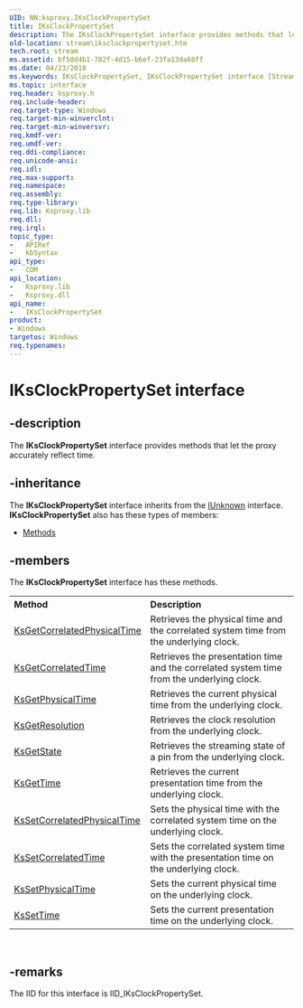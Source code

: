 ```yaml
---
UID: NN:ksproxy.IKsClockPropertySet
title: IKsClockPropertySet
description: The IKsClockPropertySet interface provides methods that let the proxy accurately reflect time.
old-location: stream\iksclockpropertyset.htm
tech.root: stream
ms.assetid: bf50d4b1-782f-4d15-b6ef-23fa13da68ff
ms.date: 04/23/2018
ms.keywords: IKsClockPropertySet, IKsClockPropertySet interface [Streaming Media Devices], IKsClockPropertySet interface [Streaming Media Devices],described, ksproxy/IKsClockPropertySet, ksproxy_0be3eb82-08b7-4afc-a4e5-3815f7499ad0.xml, stream.iksclockpropertyset
ms.topic: interface
req.header: ksproxy.h
req.include-header: 
req.target-type: Windows
req.target-min-winverclnt: 
req.target-min-winversvr: 
req.kmdf-ver: 
req.umdf-ver: 
req.ddi-compliance: 
req.unicode-ansi: 
req.idl: 
req.max-support: 
req.namespace: 
req.assembly: 
req.type-library: 
req.lib: Ksproxy.lib
req.dll: 
req.irql: 
topic_type:
-	APIRef
-	kbSyntax
api_type:
-	COM
api_location:
-	Ksproxy.lib
-	Ksproxy.dll
api_name:
-	IKsClockPropertySet
product:
- Windows
targetos: Windows
req.typenames: 
---
```


# IKsClockPropertySet interface


## -description


The <b>IKsClockPropertySet</b> interface provides methods that let the proxy accurately reflect time.


## -inheritance

The <b xmlns:loc="http://microsoft.com/wdcml/l10n">IKsClockPropertySet</b> interface inherits from the <a href="https://msdn.microsoft.com/33f1d79a-33fc-4ce5-a372-e08bda378332">IUnknown</a> interface. <b>IKsClockPropertySet</b> also has these types of members:
<ul>
<li><a href="https://docs.microsoft.com/">Methods</a></li>
</ul>

## -members

The <b>IKsClockPropertySet</b> interface has these methods.
<table class="members" id="memberListMethods">
<tr>
<th align="left" width="37%">Method</th>
<th align="left" width="63%">Description</th>
</tr>
<tr data="declared;">
<td align="left" width="37%">
<a href="https://msdn.microsoft.com/d9babef4-c41a-4458-8072-eb562ef4d997">KsGetCorrelatedPhysicalTime</a>
</td>
<td align="left" width="63%">
Retrieves the physical time and the correlated system time from the underlying clock.

</td>
</tr>
<tr data="declared;">
<td align="left" width="37%">
<a href="https://msdn.microsoft.com/b91f33b3-2706-4c94-9960-ceea023891af">KsGetCorrelatedTime</a>
</td>
<td align="left" width="63%">
Retrieves the presentation time and the correlated system time from the underlying clock.

</td>
</tr>
<tr data="declared;">
<td align="left" width="37%">
<a href="https://msdn.microsoft.com/25875f28-292f-40d9-8b29-ec9af49b0bc0">KsGetPhysicalTime</a>
</td>
<td align="left" width="63%">
Retrieves the current physical time from the underlying clock. 

</td>
</tr>
<tr data="declared;">
<td align="left" width="37%">
<a href="https://msdn.microsoft.com/507d41ae-31b9-4807-99af-9ec48eb2b5aa">KsGetResolution</a>
</td>
<td align="left" width="63%">
Retrieves the clock resolution from the underlying clock.

</td>
</tr>
<tr data="declared;">
<td align="left" width="37%">
<a href="https://msdn.microsoft.com/153e4f47-ae07-4f1e-9ab5-69ef6565ad5d">KsGetState</a>
</td>
<td align="left" width="63%">
Retrieves the streaming state of a pin from the underlying clock.

</td>
</tr>
<tr data="declared;">
<td align="left" width="37%">
<a href="https://msdn.microsoft.com/0d22baeb-d08f-4554-9af4-dae9480a471a">KsGetTime</a>
</td>
<td align="left" width="63%">
Retrieves the current presentation time from the underlying clock.

</td>
</tr>
<tr data="declared;">
<td align="left" width="37%">
<a href="https://msdn.microsoft.com/208fecc5-f01f-41f3-80d3-d811b3f4173a">KsSetCorrelatedPhysicalTime</a>
</td>
<td align="left" width="63%">
Sets the physical time with the correlated system time on the underlying clock.

</td>
</tr>
<tr data="declared;">
<td align="left" width="37%">
<a href="https://msdn.microsoft.com/58281b50-14b6-4e24-972a-ab3b1d88eb50">KsSetCorrelatedTime</a>
</td>
<td align="left" width="63%">
Sets the correlated system time with the presentation time on the underlying clock.

</td>
</tr>
<tr data="declared;">
<td align="left" width="37%">
<a href="https://msdn.microsoft.com/2f8eb011-1fe1-40f6-b833-50d3e853bffd">KsSetPhysicalTime</a>
</td>
<td align="left" width="63%">
Sets the current physical time on the underlying clock.

</td>
</tr>
<tr data="declared;">
<td align="left" width="37%">
<a href="https://msdn.microsoft.com/b1489593-9458-4e78-b59d-c8a780a3a3f1">KsSetTime</a>
</td>
<td align="left" width="63%">
Sets the current presentation time on the underlying clock.

</td>
</tr>
</table> 


## -remarks



The IID for this interface is IID_IKsClockPropertySet.



